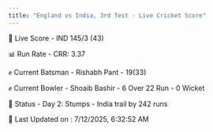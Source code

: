 ```yaml
---
title: "England vs India, 3rd Test - Live Cricket Score"
---
```


🔴 Live Score - IND 145/3 (43)  

📊 Run Rate - CRR: 3.37  

✊ Current Batsman - Rishabh Pant - 19(33)  

✊ Current Bowler - Shoaib Bashir - 6 Over 22 Run - 0 Wicket  

📑 Status - Day 2: Stumps - India trail by 242 runs

📝 Last Updated on : 7/12/2025, 6:32:52 AM  

